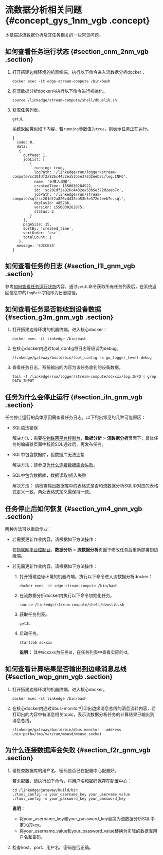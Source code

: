 # 流数据分析相关问题 {#concept_gys_1nm_vgb .concept}

本章描述流数据分析及其任务相关的一些常见问题。

## 如何查看任务运行状态 {#section_cnm_2nm_vgb .section}

1.  打开搭建边缘环境的机器终端，执行以下命令进入流数据分析docker：

    ```
    docker exec -it edge-stream-compute /bin/bash
    ```

2.  在流数据分析docker内执行以下命令进行初始化。

    ```
    source /linkedge/stream-compute/shell/dbuslib.sh
    ```

3.  获取任务列表。

    ```
    getJL
    ```

    系统返回类似如下内容，若`running`参数值为`true`，则表示任务正在运行。

    ```
    { 
      code: 0,
      data:
       { 
         curPage: 1,
         jobList: [ 
            { 
              running: true,
              logPath: '/linkedge/run/logger/stream-compute/sc201df2a826c4432ea53b5e372d2eeb7c/log.INFO',
              name: '计算人流量',
              createdTime: 1550030284922,
              id: 'sc201df2a826c4432ea53b5e372d2eeb7c',
              jobPath: '/linkedge/run/stream-compute/sql/sc201df2a826c4432ea53b5e372d2eeb7c.sql',
              deployId: 485286,
              version: 1550030262875,
              status: 2
            }
         ],
         pageSize: 15,
         sortBy: 'created_time',
         sortOrder: 'asc',
         totalCount: 1 
       },
      message: 'SUCCESS' 
    }
    ```


## 如何查看任务的日志 {#section_l1l_gnm_vgb .section}

参考[如何查看任务运行状态](#)内容，通过`getJL`命令获取所有任务列表后，在系统返回信息中的`logPath`字段即为日志路径。

## 如何查看任务是否能收到设备数据 {#section_g3m_gnm_vgb .section}

1.  打开搭建边缘环境的机器终端，进入核心docker：

    ```
    docker exec -it linkedge /bin/bash
    ```

2.  在核心docker内通过tool\_config将日志等级调为debug。

    ```
    /linkedge/gateway/build/bin/tool_config -s gw_logger_level debug
    ```

3.  查看任务日志，系统输出的内容为该任务收到的设备数据。

    ```
    tail -f /linkedge/run/logger/stream-compute/scxxxx/log.INFO | grep DATA_INPUT
    ```


## 任务为什么会停止运行 {#section_iln_gnm_vgb .section}

任务停止运行的具体原因需查看任务日志，以下列出常见的几种可能原因：

-   SQL语法错误

    解决方法：需要在[物联网平台控制台](https://iot.console.aliyun.com/)，**数据分析** \> **流数据分析**页面下，具体任务的编辑器页面中校验SQL通过后，再发布任务。

-   SQL中包含数据库，但数据库无法连接

    解决方法：请参见[为什么连接数据库会失败](#)。

-   SQL中包含数据库，数据读取/插入失败

    解决方法： 请检查输出数据库中的表格式是否和流数据分析SQL中对应的表格式定义一致，两处表格式定义需保持一致。


## 任务停止后如何恢复 {#section_ym4_gnm_vgb .section}

两种方法可以重启作业：

-   若需要更新作业内容，请根据如下方法操作：

    在[物联网平台控制台](https://iot.console.aliyun.com/)，**数据分析** \> **流数据分析**页面下修改任务后重新部署到边缘端。

-   若无需更新作业内容，请根据如下方法操作：
    1.  打开搭建边缘环境的机器终端，执行以下命令进入流数据分析docker：

        ```
        docker exec -it edge-stream-compute /bin/bash
        ```

    2.  在流数据分析docker内执行以下命令初始化任务。

        ```
        source /linkedge/stream-compute/shell/dbuslib.sh
        ```

    3.  获取任务列表。

        ```
        getJL
        ```

    4.  启动任务。

        ```
        startJob scxxxx
        ```

        **说明：** 其中scxxxx为任务id，在任务列表中查看实际的id。


## 如何查看计算结果是否输出到边缘消息总线 {#section_wqp_gnm_vgb .section}

1.  打开搭建边缘环境的机器终端，进入核心docker。

    ```
    docker exec -it linkedge /bin/bash
    ```

2.  在核心docker内通过dbus-monitor打印出边缘消息总线的消息流转内容，若打印出的内容中有消息相关topic，表示流数据分析任务的计算结果已输出到消息总线。

    ```
    /linkedge/gateway/build/bin/dbus-monitor --address unix:path=/tmp/var/run/mbusd/mbusd_socket
    ```


## 为什么连接数据库会失败 {#section_f2r_gnm_vgb .section}

1.  请检查数据库的用户名、密码是否已在配置中心配置好。

    若未配置，请执行如下命令，将用户名和密码保存在配置中心：

    ```
    cd /linkedge/gateway/build/bin
    ./tool_config -s your_username_key your_username_value
    ./tool_config -s your_password_key your_password_key
    ```

    **说明：** 

    -   将your\_username\_key和your\_password\_key替换为流数据分析SQL中定义的key。
    -   将your\_username\_value和your\_password\_value替换为实际的数据库用户名和密码。
2.  检查host、port、用户名、密码是否正确。

